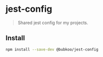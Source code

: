 # jest-config

> Shared jest config for my projects.

## Install

```sh
npm install --save-dev @bubkoo/jest-config
```


